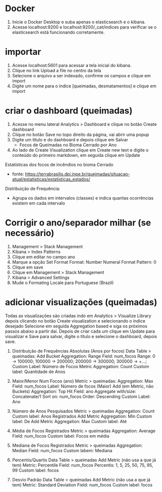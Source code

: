 # Docker
1. Inicie o Docker Desktop e suba apenas o elasticsearch e o kibana.
2. Acesse localhost:9200 e localhost:9200/_cat/indices para verificar se o elasticsearch está funcionando corretamente.

# importar
1. Acesse localhost:5601 para acessar a tela inicial do kibana.
2. Clique no link Upload a file no centro da tela
3. Selecione o arquivo a ser indexado, confirme os campos e clique em import
4. Digite um nome para o índice [queimadas, desmatamentos] e clique em import

# criar o dashboard (queimadas)
1. Acesse no menu lateral Analytics > Dashboard e clique no botão Create dashboard
2. Clique no botão Save no topo direito da página, vai abrir uma popup
3. Digite um título e do dashboard e depois clique em Salvar
     - Focos de Queimadas no Bioma Cerrado por Ano
4. Ao lado de Create Visualization clique em Create new text e digite o conteúdo do primeiro markdown, em seguida clique em Update

Estatísticas dos focos de incêndios no bioma Cerrado
 - fonte: https://terrabrasilis.dpi.inpe.br/queimadas/situacao-atual/estatisticas/estatisticas_estados/

Distribuição de Frequência: 
 - Agrupa os dados em intervalos (classes) e indica quantas ocorrências existem em cada intervalo

# Corrigir o ano/separador milhar (se necessário)
1. Management > Stack Management
2. Kibana > Index Patterns
3. Clique em editar no campo ano
4. Marque a opção Set Format
     Format: Number
     Numeral Format Pattern: 0
5. Clique em save
6. Clique em Management > Stack Management
7. Kibana > Advanced Settings
8. Mude o Formating Locale para Portuguese (Brazil)

# adicionar visualizações (queimadas)
Todas as visualizações são criadas indo em Analytics > Visualize Library
depois clicando no botão Create visualization e selecionando o índice desejado
Selecione em seguida Aggregation based e siga os próximos passos abaixo a partir daí.
Depois de criar cada um clique em Update para visualizar e Save para salvar, digite o título e selecione o dashboard, depois save.

1. Distribuição de Frequências Absolutas (Anos por focos)
Data Table > queimadas:
Add Bucket
     Aggregation: Range
     Field: num_focos
     Range: 0 -> 100000; 100000 -> 200000; 200000 -> 300000; 300000 -> +...; 
     Custom Label: Número de Focos
Metric
     Aggregation: Count
     Custom label: Quantidade de Anos

2. Maior/Menor Num Focos (ano)
Metric > queimadas:
     Aggregation: Max
     Field: num_focos
     Label: Número de focos (Maior)
Add (em Metric, não Buckets)
     Aggregation: Top Hit
     Field: ano
     Aggregate with/size: Concatenate/1
     Sort on: num_focos
     Order: Descending
     Custom Label: Ano

3. Número de Anos Pesquisados
Metric > queimadas
     Aggregation: Count
     Custom label: Anos Registrados
Add Metric
     Aggregation: Min
     Custom label: De
Add Metric
     Aggregation: Max
     Custom label: Até

4. Média de Focos Registrados
Metric > queimadas
     Aggregation: Average
     Field: num_focos
     Custom label: Focos em média

5. Mediana de Focos Registrados
Metric > queimadas
     Aggregation: Median
     Field: num_focos
     Custom labem: Mediana

6. Percentis/Quartis
Data Table > queimadas
Add Metric (não usa a que já tem)
     Metric: Percentile
     Field: num_focos
     Percentis: 1, 5, 25, 50, 75, 95, 99
     Custom label: focos

7. Desvio Padrão
Data Table > queimadas
Add Metric (não usa a que já tem)
     Metric: Standard Deviation 
     Field: num_focos
     Custom label: focos